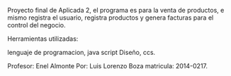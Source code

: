 Proyecto final de Aplicada 2, el programa es para la venta de productos, e mismo registra el usuario, 
registra productos y genera facturas para el control del negocio.

Herramientas utilizadas:

lenguaje de programacion, java script
Diseño, ccs.

Profesor: Enel Almonte
Por: Luis Lorenzo Boza
matricula: 2014-0217.
